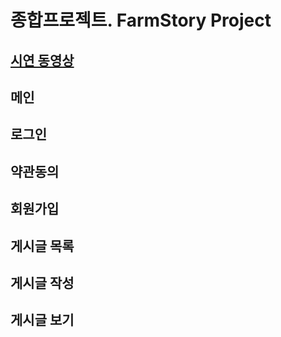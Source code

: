 # 종합프로젝트. FarmStory Project
## [시연 동영상]()
## 메인
## 로그인
## 약관동의
## 회원가입
## 게시글 목록
## 게시글 작성
## 게시글 보기

